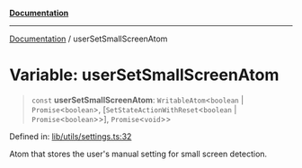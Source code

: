 [**Documentation**](../README.md)

***

[Documentation](../README.md) / userSetSmallScreenAtom

# Variable: userSetSmallScreenAtom

> `const` **userSetSmallScreenAtom**: `WritableAtom`\<`boolean` \| `Promise`\<`boolean`\>, \[`SetStateActionWithReset`\<`boolean` \| `Promise`\<`boolean`\>\>\], `Promise`\<`void`\>\>

Defined in: [lib/utils/settings.ts:32](https://github.com/aldesgroup/goaldn/blob/6a7943d02984b1a6b41d76a3a483a1484b644076/lib/utils/settings.ts#L32)

Atom that stores the user's manual setting for small screen detection.
